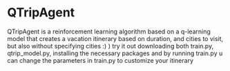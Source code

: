 # QTripAgent
QTripAgent is a reinforcement learning algorithm based on a q-learning model that creates a vacation itinerary based on duration, and cities to visit, but also without specifying cities :) )
try it out downloading both train.py, qtrip_model.py, installing the necessary packages and by running train.py
u can change the parameters in train.py to customize your itinerary
